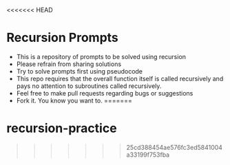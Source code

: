 <<<<<<< HEAD
# Recursion Prompts
- This is a repository of prompts to be solved using recursion
- Please refrain from sharing solutions
- Try to solve prompts first using pseudocode
- This repo requires that the overall function itself is called recursively and pays no attention to subroutines called recursively.
- Feel free to make pull requests regarding bugs or suggestions
- Fork it.  You know you want to.
=======
# recursion-practice
>>>>>>> 25cd388454ae576fc3ed5841004a33199f753fba
